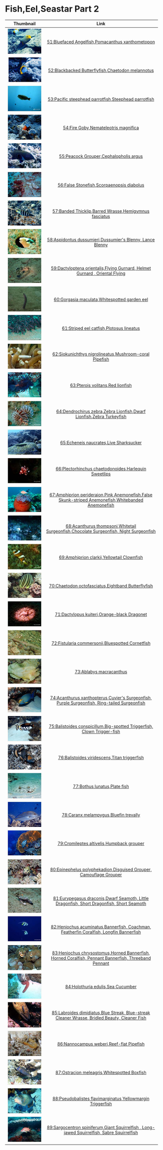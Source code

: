 # Fish,Eel,Seastar Part 2

| Thumbnail | Link |
| :---: | :---: |
| ![](../../.gitbook/assets/small-bluefaced-angelfish.jpg)  | [51:Bluefaced Angelfish,Pomacanthus xanthometopon](51-bluefaced-angelfish-pomacanthus-xanthometopon.md) |
| ![](../../.gitbook/assets/small-blackbacked-butterflyfish.jpg)  | [52:Blackbacked Butterflyfish,Chaetodon melannotus](52-blackbacked-butterflyfish-chaetodon-melannotus.md) |
| ![](../../.gitbook/assets/small-steephead-parrotfish.jpg)  | [53:Pacific steephead parrotfish,Steephead parrotfish](53-pacific-steephead-parrotfish-steephead-parrotfish.md) |
| ![](../../.gitbook/assets/small-fire-goby.jpg)  | [54:Fire Goby,Nemateleotris magnifica](54-fire-goby-nemateleotris-magnifica.md) |
| ![](../../.gitbook/assets/small-peacock-grouper.jpg)  | [55:Peacock Grouper,Cephalopholis argus](55-peacock-grouper-cephalopholis-argus.md) |
| ![](../../.gitbook/assets/small-false-stonefish.jpg)  | [56:False Stonefish,Scorpaenopsis diabolus](56-false-stonefish-scorpaenopsis-diabolus.md) |
| ![](../../.gitbook/assets/small-banded-thicklip.jpg)  | [57:Banded Thicklip,Barred Wrasse,Hemigymnus fasciatus](3-unknow.md) |
| ![](../../.gitbook/assets/small-aspidontus-dussumieri.jpg)  | [58:Aspidontus dussumieri,Dussumier's Blenny, Lance Blenny](58-aspidontus-dussumieri-dussumiers-blenny-lance-blenny.md) |
|  ![](../../.gitbook/assets/small-dactyloptena-orientalis.jpg)  | [59:Dactyloptena orientalis,Flying Gurnard, Helmet Gurnard , Oriental Flying](59-dactyloptena-orientalis-flying-gurnard-helmet-gurnard-oriental-flying.md) |
| ![](../../.gitbook/assets/small-gorgasia-maculata.jpg)  | [60:Gorgasia maculata,Whitespotted garden eel](60-gorgasia-maculata-whitespotted-garden-eel.md) |
| ![](../../.gitbook/assets/small-striped-eel-catfish.jpg)  | [61:Striped eel catfish,Plotosus lineatus](61-striped-eel-catfish-plotosus-lineatus.md) |
| ![](../../.gitbook/assets/small-siokunichthys-nigrolineatus.jpg)  | [62:Siokunichthys nigrolineatus,Mushroom-coral Pipefish](62-siokunichthys-nigrolineatus-mushroom-coral-pipefish.md) |
| ![](../../.gitbook/assets/small-pterois-volitans.jpg)  | [63:Pterois volitans,Red lionfish](63-pterois-volitans-red-lionfish.md) |
| ![](../../.gitbook/assets/small-dendrochirus-zebra.jpg)  | [64:Dendrochirus zebra,Zebra Lionfish,Dwarf Lionfish,Zebra Turkeyfish](64-dendrochirus-zebra-zebra-lionfish-dwarf-lionfish-zebra-turkeyfish.md) |
| ![](../../.gitbook/assets/echeneis-naucrates%20%281%29.jpg)  | [65:Echeneis naucrates,Live Sharksucker](65-echeneis-naucrates-live-sharksucker.md) |
| ![](../../.gitbook/assets/small-plectorhinchus-chaetodonoides.jpg)  | [66:Plectorhinchus chaetodonoides,Harlequin Sweetlips](66-plectorhinchus-chaetodonoides-harlequin-sweetlips.md) |
| ![](../../.gitbook/assets/small-amphiprion-perideraion.jpg)  | [67:Amphiprion perideraion,Pink Anemonefish,False Skunk-striped Anemonefish,Whitebanded Anemonefish](67-amphiprion-perideraion-pink-anemonefish-false-skunk-striped-anemonefish-whitebanded-anemonefish.md) |
| ![](../../.gitbook/assets/small-acanthurus-thompsoni.jpg)  | [68:Acanthurus thompsoni,Whitetail Surgeonfish,Chocolate Surgeonfish, Night Surgeonfish](68-acanthurus-thompsoni-whitetail-surgeonfish-chocolate-surgeonfish-night-surgeonfish.md) |
| ![](../../.gitbook/assets/small-amphiprion-clarkii.jpg)  | [69:Amphiprion clarkii,Yellowtail Clownfish](69-amphiprion-clarkii-yellowtail-clownfish.md) |
| ![](../../.gitbook/assets/small-chaetodon-octofasciatus.jpg)  | [70:Chaetodon octofasciatus,Eightband Butterflyfish](70-chaetodon-octofasciatus-eightband-butterflyfish.md) |
| ![](../../.gitbook/assets/small-dactylopus-kuiteri.jpg)  | [71:Dactylopus kuiteri,Orange-black Dragonet](71-dactylopus-kuiteri-orange-black-dragonet.md) |
| ![](../../.gitbook/assets/small-fistularia-commersonii.jpg)  | [72:Fistularia commersonii,Bluespotted Cornetfish](72-fistularia-commersonii-bluespotted-cornetfish.md) |
| ![](../../.gitbook/assets/small-ablabys-macracanthus.jpg)  | [73:Ablabys macracanthus](73-ablabys-macracanthus.md) |
| ![](../../.gitbook/assets/small-acanthurus-xanthopterus.jpg)  | [74:Acanthurus xanthopterus,Cuvier's Surgeonfish, Purple Surgeonfish, Ring-tailed Surgeonfish](74-acanthurus-xanthopterus-cuviers-surgeonfish-purple-surgeonfish-ring-tailed-surgeonfish.md) |
| ![](../../.gitbook/assets/small-balistoides-conspicillum.jpg)  | [75:Balistoides conspicillum,Big-spotted Triggerfish, Clown Trigger-fish](75-balistoides-conspicillum-big-spotted-triggerfish-clown-trigger-fish.md) |
| ![](../../.gitbook/assets/small-balistoides-viridescens.jpg)  | [76:Balistoides viridescens,Titan triggerfish](76-balistoides-viridescens-titan-triggerfish.md) |
| ![](../../.gitbook/assets/small-bothus-lunatus.jpg)  | [77:Bothus lunatus,Plate fish](77-bothus-lunatus-plate-fish.md) |
| ![](../../.gitbook/assets/small-caranx-melampygus.jpg)  | [78:Caranx melampygus,Bluefin trevally](78-caranx-melampygus-bluefin-trevally.md) |
| ![](../../.gitbook/assets/small-cromileptes-altivelis.jpg)  | [79:Cromileptes altivelis,Humpback grouper](79-cromileptes-altivelis-humpback-grouper.md) |
| ![](../../.gitbook/assets/small-epinephelus-polyphekadion.jpg)  | [80:Epinephelus polyphekadion,Disguised Grouper, Camouflage Grouper](80-epinephelus-polyphekadion-disguised-grouper-camouflage-grouper.md) |
| ![](../../.gitbook/assets/small-eurypegasus-draconis.jpg)  | [81:Eurypegasus draconis,Dwarf Seamoth, Little Dragonfish, Short Dragonfish, Short Seamoth](81-eurypegasus-draconis-dwarf-seamoth-little-dragonfish-short-dragonfish-short-seamoth.md) |
| ![](../../.gitbook/assets/small-heniochus-acuminatus.jpg)  | [82:Heniochus acuminatus,Bannerfish, Coachman, Featherfin Coralfish, Longfin Bannerfish](82-heniochus-acuminatus-bannerfish-coachman-featherfin-coralfish-longfin-bannerfish.md) |
| ![](../../.gitbook/assets/small-heniochus-chrysostomus.jpg)  | [83:Heniochus chrysostomus,Horned Bannerfish, Horned Coralfish, Pennant Bannerfish, Threeband Pennant](83-heniochus-chrysostomus-horned-bannerfish-horned-coralfish-pennant-bannerfish-threeband-pennant.md) |
| ![](../../.gitbook/assets/small-holothuria-edulis.jpg)  | [84:Holothuria edulis,Sea Cucumber](84-holothuria-edulis-sea-cucumber.md) |
| ![](../../.gitbook/assets/small-labroides-dimidiatus.jpg)  | [85:Labroides dimidiatus,Blue Streak, Blue-streak Cleaner Wrasse, Bridled Beauty, Cleaner Fish](85-labroides-dimidiatus-blue-streak-blue-streak-cleaner-wrasse-bridled-beauty-cleaner-fish.md) |
| ![](../../.gitbook/assets/small-nannocampus-weberi.jpg)  | [86:Nannocampus weberi,Reef-flat Pipefish](86-nannocampus-weberi-reef-flat-pipefish.md) |
| ![](../../.gitbook/assets/small-ostracion-meleagris.jpg)  | [87:Ostracion meleagris,Whitespotted Boxfish](87-ostracion-meleagris-whitespotted-boxfish.md) |
| ![](../../.gitbook/assets/small-pseudobalistes-flavimarginatus.jpg)  | [88:Pseudobalistes flavimarginatus,Yellowmargin Triggerfish](88-pseudobalistes-flavimarginatus-yellowmargin-triggerfish.md) |
| ![](../../.gitbook/assets/small-sargocentron-spiniferum.jpg)  | [89:Sargocentron spiniferum,Giant Squirrelfish , Long-jawed Squirrelfish, Sabre Squirrelfish](89-sargocentron-spiniferum-giant-squirrelfish-long-jawed-squirrelfish-sabre-squirrelfish.md) |

